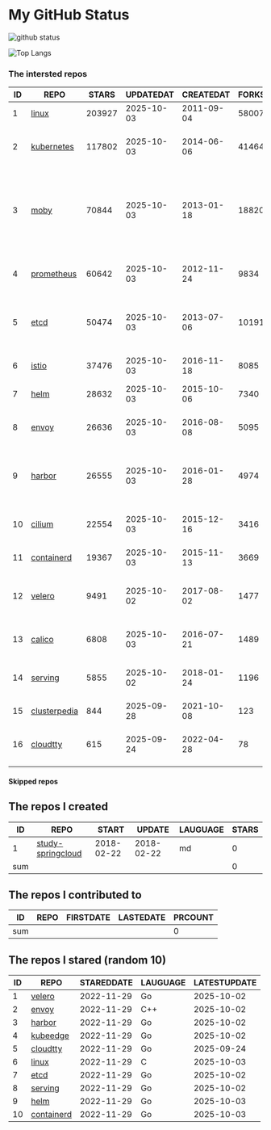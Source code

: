# My GitHub Status

<img src="https://github-readme-stats-1.yihong0618.vercel.app/api?username=daoqingniu&show_icons=true&&&hide_title=true&count_private=true" alt="github status" />

![Top Langs](https://github-readme-stats-1.yihong0618.vercel.app/api/top-langs/?username=daoqingniu&layout=compact)

<!--START_SECTION:github_repos-->
### The intersted repos
| ID |                              REPO                               | STARS  | UPDATEDAT  | CREATEDAT  | FORKSCOUNT |                                                DESCRIPTIONS                                                |
|----|-----------------------------------------------------------------|--------|------------|------------|------------|------------------------------------------------------------------------------------------------------------|
|  1 | [linux](https://github.com/torvalds/linux)                      | 203927 | 2025-10-03 | 2011-09-04 |      58007 | Linux kernel source tree                                                                                   |
|  2 | [kubernetes](https://github.com/kubernetes/kubernetes)          | 117802 | 2025-10-03 | 2014-06-06 |      41464 | Production-Grade Container Scheduling and Management                                                       |
|  3 | [moby](https://github.com/moby/moby)                            |  70844 | 2025-10-03 | 2013-01-18 |      18820 | The Moby Project - a collaborative project for the container ecosystem to assemble container-based systems |
|  4 | [prometheus](https://github.com/prometheus/prometheus)          |  60642 | 2025-10-03 | 2012-11-24 |       9834 | The Prometheus monitoring system and time series database.                                                 |
|  5 | [etcd](https://github.com/etcd-io/etcd)                         |  50474 | 2025-10-03 | 2013-07-06 |      10191 | Distributed reliable key-value store for the most critical data of a distributed system                    |
|  6 | [istio](https://github.com/istio/istio)                         |  37476 | 2025-10-03 | 2016-11-18 |       8085 | Connect, secure, control, and observe services.                                                            |
|  7 | [helm](https://github.com/helm/helm)                            |  28632 | 2025-10-03 | 2015-10-06 |       7340 | The Kubernetes Package Manager                                                                             |
|  8 | [envoy](https://github.com/envoyproxy/envoy)                    |  26636 | 2025-10-03 | 2016-08-08 |       5095 | Cloud-native high-performance edge/middle/service proxy                                                    |
|  9 | [harbor](https://github.com/goharbor/harbor)                    |  26555 | 2025-10-03 | 2016-01-28 |       4974 | An open source trusted cloud native registry project that stores, signs, and scans content.                |
| 10 | [cilium](https://github.com/cilium/cilium)                      |  22554 | 2025-10-03 | 2015-12-16 |       3416 | eBPF-based Networking, Security, and Observability                                                         |
| 11 | [containerd](https://github.com/containerd/containerd)          |  19367 | 2025-10-03 | 2015-11-13 |       3669 | An open and reliable container runtime                                                                     |
| 12 | [velero](https://github.com/vmware-tanzu/velero)                |   9491 | 2025-10-02 | 2017-08-02 |       1477 | Backup and migrate Kubernetes applications and their persistent volumes                                    |
| 13 | [calico](https://github.com/projectcalico/calico)               |   6808 | 2025-10-03 | 2016-07-21 |       1489 | Cloud native networking and network security                                                               |
| 14 | [serving](https://github.com/knative/serving)                   |   5855 | 2025-10-02 | 2018-01-24 |       1196 | Kubernetes-based, scale-to-zero, request-driven compute                                                    |
| 15 | [clusterpedia](https://github.com/clusterpedia-io/clusterpedia) |    844 | 2025-09-28 | 2021-10-08 |        123 | The Encyclopedia of Kubernetes clusters                                                                    |
| 16 | [cloudtty](https://github.com/cloudtty/cloudtty)                |    615 | 2025-09-24 | 2022-04-28 |         78 | A Friendly Kubernetes CloudShell (Web Terminal) !                                                          |



#### Skipped repos
<!--END_SECTION:github_repos-->

<!--START_SECTION:my_github-->
## The repos I created
| ID  |                                 REPO                                 |   START    |   UPDATE   | LAUGUAGE | STARS |
|-----|----------------------------------------------------------------------|------------|------------|----------|-------|
|   1 | [study-springcloud](https://github.com/daoqingniu/study-springcloud) | 2018-02-22 | 2018-02-22 | md       |     0 |
| sum |                                                                      |            |            |          |     0 |

## The repos I contributed to
| ID  | REPO | FIRSTDATE | LASTEDATE | PRCOUNT |
|-----|------|-----------|-----------|---------|
| sum |      |           |           |       0 |

## The repos I stared (random 10)
| ID |                          REPO                          | STAREDDATE | LAUGUAGE | LATESTUPDATE |
|----|--------------------------------------------------------|------------|----------|--------------|
|  1 | [velero](https://github.com/vmware-tanzu/velero)       | 2022-11-29 | Go       | 2025-10-02   |
|  2 | [envoy](https://github.com/envoyproxy/envoy)           | 2022-11-29 | C++      | 2025-10-02   |
|  3 | [harbor](https://github.com/goharbor/harbor)           | 2022-11-29 | Go       | 2025-10-02   |
|  4 | [kubeedge](https://github.com/kubeedge/kubeedge)       | 2022-11-29 | Go       | 2025-10-02   |
|  5 | [cloudtty](https://github.com/cloudtty/cloudtty)       | 2022-11-29 | Go       | 2025-09-24   |
|  6 | [linux](https://github.com/torvalds/linux)             | 2022-11-29 | C        | 2025-10-03   |
|  7 | [etcd](https://github.com/etcd-io/etcd)                | 2022-11-29 | Go       | 2025-10-02   |
|  8 | [serving](https://github.com/knative/serving)          | 2022-11-29 | Go       | 2025-10-02   |
|  9 | [helm](https://github.com/helm/helm)                   | 2022-11-29 | Go       | 2025-10-03   |
| 10 | [containerd](https://github.com/containerd/containerd) | 2022-11-29 | Go       | 2025-10-03   |

<!--END_SECTION:my_github-->
